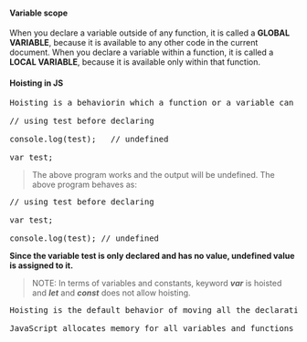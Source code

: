 #### Variable scope
When you declare a variable outside of any function, it is called a **GLOBAL VARIABLE**, because it is available to any other code in the current document. When you declare a variable within a function, it is called a **LOCAL VARIABLE**, because it is available only within that function.
#### Hoisting in JS
<pre>
Hoisting is a behaviorin which a function or a variable can be used before declaration. For example,

// using test before declaring

console.log(test);   // undefined

var test;
</pre>
> The above program works and the output will be undefined. The above program behaves as:
<pre>
// using test before declaring

var test;

console.log(test); // undefined
</pre>
**Since the variable test is only declared and has no value, undefined value is assigned to it.**

>NOTE: In terms of variables and constants, keyword ***var*** is hoisted and ***let*** and ***const*** does not allow hoisting.
<pre>
Hoisting is the default behavior of moving all the declarations at the top of the scope before code execution.

JavaScript allocates memory for all variables and functions defined in the program before execution.
</pre>